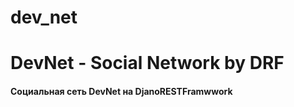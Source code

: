# dev_net
<h1>DevNet - Social Network by DRF</h1>
<h4>Социальная сеть DevNet на DjanoRESTFramwwork</h4>
